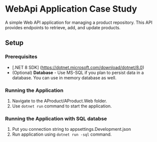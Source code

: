 # WebApi Application Case Study 

A simple Web API application for managing a product repository. This API provides endpoints to retrieve, add, and update products.

## Setup 
### Prerequisites 
- [.NET 8 SDK] (https://dotnet.microsoft.com/download/dotnet/8.0)  
- (Optional) **Database** - Use MS-SQL if you plan to persist data in a database. You can use in memory database as well. 

### Running the Application 
1. Navigate to the AProduct/AProduct.Web folder.
2. Use `dotnet run` command to start the application.

### Running the Application with SQL databse
1. Put you connection string to appsettings.Development.json
2. Run application using `dotnet run -sql` command.
